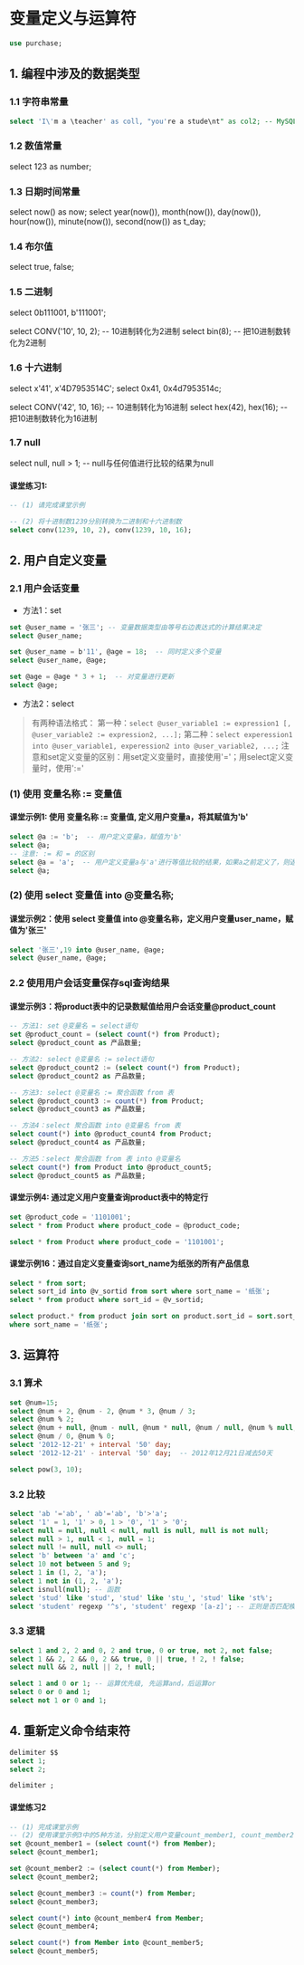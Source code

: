 # 变量定义与运算符

```sql
use purchase;
```

## 1. 编程中涉及的数据类型

### 1.1 字符串常量

```sql
select 'I\'m a \teacher' as coll, "you're a stude\nt" as col2; -- MySQL推荐使用单引号表示字符串
```
### 1.2 数值常量
select 123 as number;

### 1.3 日期时间常量
select now() as now;
select year(now()), month(now()), day(now()), hour(now()), minute(now()), second(now()) as t_day;

### 1.4 布尔值
select true, false;

### 1.5 二进制
select 0b111001, b'111001';

select CONV('10', 10, 2);   -- 10进制转化为2进制 
select bin(8);  -- 把10进制数转化为2进制

### 1.6 十六进制
select x'41', x'4D7953514C';
select 0x41, 0x4d7953514c;

select CONV('42', 10, 16);   -- 10进制转化为16进制
select hex(42), hex(16);  -- 把10进制数转化为16进制

### 1.7 null
select null, null > 1;  -- null与任何值进行比较的结果为null

#### 课堂练习1:

```sql
-- (1) 请完成课堂示例

-- (2) 将十进制数1239分别转换为二进制和十六进制数
select conv(1239, 10, 2), conv(1239, 10, 16);
```

## 2. 用户自定义变量

### 2.1 用户会话变量

- 方法1：set
```sql
set @user_name = '张三'; -- 变量数据类型由等号右边表达式的计算结果决定
select @user_name;

set @user_name = b'11', @age = 18;  -- 同时定义多个变量
select @user_name, @age;

set @age = @age * 3 + 1;  -- 对变量进行更新
select @age;
```
- 方法2：select

>有两种语法格式：
第一种：`select @user_variable1 := expression1 [, @user_variable2 := expression2, ...];`
第二种：`select experession1 into @user_variable1, experession2 into @user_variable2, ...;`
注意和set定义变量的区别：用set定义变量时，直接使用'='；用select定义变量时，使用':='


### (1) 使用 变量名称 := 变量值

#### 课堂示例1: 使用 变量名称 := 变量值, 定义用户变量a，将其赋值为'b'

```sql
select @a := 'b';  -- 用户定义变量a，赋值为'b'
select @a;
-- 注意: := 和 = 的区别
select @a = 'a';  -- 用户定义变量a与'a'进行等值比较的结果，如果a之前定义了，则返回1或0；如果a之前未被定义，则返回null
select @a;
```

### (2) 使用 select 变量值 into @变量名称;

#### 课堂示例2：使用 select 变量值 into @变量名称，定义用户变量user_name，赋值为'张三'

```sql
select '张三',19 into @user_name, @age;
select @user_name, @age;
```

### 2.2 使用用户会话变量保存sql查询结果

#### 课堂示例3：将product表中的记录数赋值给用户会话变量@product_count
```sql
-- 方法1: set @变量名 = select语句
set @product_count = (select count(*) from Product);
select @product_count as 产品数量;

-- 方法2: select @变量名 := select语句
select @product_count2 := (select count(*) from Product);
select @product_count2 as 产品数量;

-- 方法3: select @变量名 := 聚合函数 from 表
select @product_count3 := count(*) from Product;
select @product_count3 as 产品数量;

-- 方法4：select 聚合函数 into @变量名 from 表
select count(*) into @product_count4 from Product;
select @product_count4 as 产品数量;

-- 方法5：select 聚合函数 from 表 into @变量名
select count(*) from Product into @product_count5;
select @product_count5 as 产品数量;
```
#### 课堂示例4: 通过定义用户变量查询product表中的特定行
```sql
set @product_code = '1101001';
select * from Product where product_code = @product_code;

select * from Product where product_code = '1101001';
```
#### 课堂示例16：通过自定义变量查询sort_name为纸张的所有产品信息
```sql
select * from sort;
select sort_id into @v_sortid from sort where sort_name = '纸张';
select * from product where sort_id = @v_sortid;

select product.* from product join sort on product.sort_id = sort.sort_id
where sort_name = '纸张';
```
## 3. 运算符

### 3.1 算术

```sql
set @num=15;
select @num + 2, @num - 2, @num * 3, @num / 3;
select @num % 2;
select @num + null, @num - null, @num * null, @num / null, @num % null;
select @num / 0, @num % 0;
select '2012-12-21' + interval '50' day;
select '2012-12-21' - interval '50' day;  -- 2012年12月21日减去50天

select pow(3, 10);
```

### 3.2 比较
```sql
select 'ab '='ab', ' ab'='ab', 'b'>'a';
select '1' = 1, '1' > 0, 1 > '0', '1' > '0';
select null = null, null < null, null is null, null is not null;
select null > 1, null < 1, null = 1;
select null != null, null <> null;
select 'b' between 'a' and 'c';
select 10 not between 5 and 9;
select 1 in (1, 2, 'a');
select 1 not in (1, 2, 'a');
select isnull(null); -- 函数
select 'stud' like 'stud', 'stud' like 'stu_', 'stud' like 'st%';
select 'student' regexp '^s', 'student' regexp '[a-z]'; -- 正则是否匹配模式
```

### 3.3 逻辑

```sql
select 1 and 2, 2 and 0, 2 and true, 0 or true, not 2, not false;
select 1 && 2, 2 && 0, 2 && true, 0 || true, ! 2, ! false;
select null && 2, null || 2, ! null;

select 1 and 0 or 1; -- 运算优先级, 先运算and，后运算or
select 0 or 0 and 1;
select not 1 or 0 and 1;
```

## 4. 重新定义命令结束符
```sql
delimiter $$
select 1;
select 2;

delimiter ;
```

#### 课堂练习2
```sql
-- (1) 完成课堂示例
-- (2) 使用课堂示例3中的5种方法，分别定义用户变量count_member1, count_member2, count_member3, count_member4, count_member5，保存member表中的记录数
set @count_member1 = (select count(*) from Member);
select @count_member1;

set @count_member2 := (select count(*) from Member);
select @count_member2;

select @count_member3 := count(*) from Member;
select @count_member3;

select count(*) into @count_member4 from Member;
select @count_member4;

select count(*) from Member into @count_member5;
select @count_member5;
```